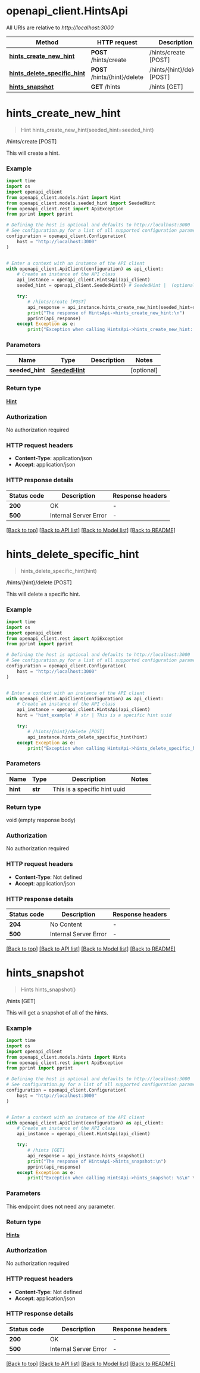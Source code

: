 # openapi_client.HintsApi

All URIs are relative to *http://localhost:3000*

Method | HTTP request | Description
------------- | ------------- | -------------
[**hints_create_new_hint**](HintsApi.md#hints_create_new_hint) | **POST** /hints/create | /hints/create [POST]
[**hints_delete_specific_hint**](HintsApi.md#hints_delete_specific_hint) | **POST** /hints/{hint}/delete | /hints/{hint}/delete [POST]
[**hints_snapshot**](HintsApi.md#hints_snapshot) | **GET** /hints | /hints [GET]


# **hints_create_new_hint**
> Hint hints_create_new_hint(seeded_hint=seeded_hint)

/hints/create [POST]

This will create a hint.

### Example

```python
import time
import os
import openapi_client
from openapi_client.models.hint import Hint
from openapi_client.models.seeded_hint import SeededHint
from openapi_client.rest import ApiException
from pprint import pprint

# Defining the host is optional and defaults to http://localhost:3000
# See configuration.py for a list of all supported configuration parameters.
configuration = openapi_client.Configuration(
    host = "http://localhost:3000"
)


# Enter a context with an instance of the API client
with openapi_client.ApiClient(configuration) as api_client:
    # Create an instance of the API class
    api_instance = openapi_client.HintsApi(api_client)
    seeded_hint = openapi_client.SeededHint() # SeededHint |  (optional)

    try:
        # /hints/create [POST]
        api_response = api_instance.hints_create_new_hint(seeded_hint=seeded_hint)
        print("The response of HintsApi->hints_create_new_hint:\n")
        pprint(api_response)
    except Exception as e:
        print("Exception when calling HintsApi->hints_create_new_hint: %s\n" % e)
```



### Parameters

Name | Type | Description  | Notes
------------- | ------------- | ------------- | -------------
 **seeded_hint** | [**SeededHint**](SeededHint.md)|  | [optional] 

### Return type

[**Hint**](Hint.md)

### Authorization

No authorization required

### HTTP request headers

 - **Content-Type**: application/json
 - **Accept**: application/json

### HTTP response details
| Status code | Description | Response headers |
|-------------|-------------|------------------|
**200** | OK |  -  |
**500** | Internal Server Error |  -  |

[[Back to top]](#) [[Back to API list]](../README.md#documentation-for-api-endpoints) [[Back to Model list]](../README.md#documentation-for-models) [[Back to README]](../README.md)

# **hints_delete_specific_hint**
> hints_delete_specific_hint(hint)

/hints/{hint}/delete [POST]

This will delete a specific hint.

### Example

```python
import time
import os
import openapi_client
from openapi_client.rest import ApiException
from pprint import pprint

# Defining the host is optional and defaults to http://localhost:3000
# See configuration.py for a list of all supported configuration parameters.
configuration = openapi_client.Configuration(
    host = "http://localhost:3000"
)


# Enter a context with an instance of the API client
with openapi_client.ApiClient(configuration) as api_client:
    # Create an instance of the API class
    api_instance = openapi_client.HintsApi(api_client)
    hint = 'hint_example' # str | This is a specific hint uuid

    try:
        # /hints/{hint}/delete [POST]
        api_instance.hints_delete_specific_hint(hint)
    except Exception as e:
        print("Exception when calling HintsApi->hints_delete_specific_hint: %s\n" % e)
```



### Parameters

Name | Type | Description  | Notes
------------- | ------------- | ------------- | -------------
 **hint** | **str**| This is a specific hint uuid | 

### Return type

void (empty response body)

### Authorization

No authorization required

### HTTP request headers

 - **Content-Type**: Not defined
 - **Accept**: application/json

### HTTP response details
| Status code | Description | Response headers |
|-------------|-------------|------------------|
**204** | No Content |  -  |
**500** | Internal Server Error |  -  |

[[Back to top]](#) [[Back to API list]](../README.md#documentation-for-api-endpoints) [[Back to Model list]](../README.md#documentation-for-models) [[Back to README]](../README.md)

# **hints_snapshot**
> Hints hints_snapshot()

/hints [GET]

This will get a snapshot of all of the hints.

### Example

```python
import time
import os
import openapi_client
from openapi_client.models.hints import Hints
from openapi_client.rest import ApiException
from pprint import pprint

# Defining the host is optional and defaults to http://localhost:3000
# See configuration.py for a list of all supported configuration parameters.
configuration = openapi_client.Configuration(
    host = "http://localhost:3000"
)


# Enter a context with an instance of the API client
with openapi_client.ApiClient(configuration) as api_client:
    # Create an instance of the API class
    api_instance = openapi_client.HintsApi(api_client)

    try:
        # /hints [GET]
        api_response = api_instance.hints_snapshot()
        print("The response of HintsApi->hints_snapshot:\n")
        pprint(api_response)
    except Exception as e:
        print("Exception when calling HintsApi->hints_snapshot: %s\n" % e)
```



### Parameters
This endpoint does not need any parameter.

### Return type

[**Hints**](Hints.md)

### Authorization

No authorization required

### HTTP request headers

 - **Content-Type**: Not defined
 - **Accept**: application/json

### HTTP response details
| Status code | Description | Response headers |
|-------------|-------------|------------------|
**200** | OK |  -  |
**500** | Internal Server Error |  -  |

[[Back to top]](#) [[Back to API list]](../README.md#documentation-for-api-endpoints) [[Back to Model list]](../README.md#documentation-for-models) [[Back to README]](../README.md)

